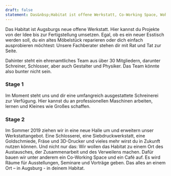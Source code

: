 ```yaml
---
draft: false
statement: Das&nbsp;Habitat ist offene Werkstatt, Co-Working Space, Wohnzimmer für Macher, und Lebensraum für Visionäre. Das&nbsp;Habitat ist der Ort an dem alles möglich ist.
---
```


Das Habitat ist Augsburgs neue offene Werkstatt. Hier kannst du Projekte von der Idee bis zur Fertigstellung umsetzen. Egal, ob es ein neuer Esstisch werden soll, du ein altes Möbelstück reparieren oder dich einfach ausprobieren möchtest: Unsere Fachberater stehen dir mit Rat und Tat zur Seite.

Dahinter steht ein ehrenamtliches Team aus über 30 Mitgliedern, darunter
Schreiner, Schlosser, aber auch Gestalter und Physiker. Das Team könnte also
bunter nicht sein.

### Stage 1

Im Moment steht uns und dir eine umfangreich ausgestattete Schreinerei zur Verfügung. Hier kannst du an professionellen Maschinen arbeiten, lernen und Kleines wie Großes schaffen.

<h3>Stage 2</h3>

Im Sommer 2019 ziehen wir in eine neue Halle um und erweitern unser Werkstattangebot. Eine Schlosserei, eine Siebdruckwerkstatt, eine Goldschmiede, Fräse und 3D-Drucker und vieles mehr wirst du in Zukunft nutzen können. Und nicht nur das: Wir wollen das Habitat zu einem Ort des Austausches, der
Zusammenarbeit und des Verweilens machen. Dafür bauen wir unter anderem ein Co-Working Space und ein Café auf. Es wird Räume für Ausstellungen, Seminare und Vorträge geben. Das alles an einem Ort – in Augsburg - in deinem Habitat.

<!--

-   Querverweisblock Angebot
    -   Werkstatt
    -   Veranstaltungen
    -   Coworking
    -   Ateiliers
    -   Commerical
    -   CTA - Mitglied werden / Abo buchen

Egal ob du etwas Altes reparieren, etwas Neues erschaffen, oder dich und deine Idee ausprobieren willst: Das Habitat ist der Ort für dein nächstes Projekt.

-   Querverweisblock Preise

### Weitere Querverweise zu

-   Projekte
-   Events
-   Mitteilungen
-   Team
-   Sponsoren
-   etc

-->
